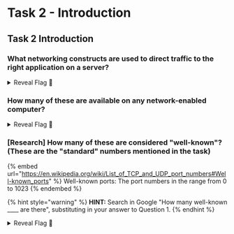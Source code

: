 # Task 2 - Introduction

## Task 2 Introduction

### What networking constructs are used to direct traffic to the right application on a server?

<details>

<summary>Reveal Flag <span data-gb-custom-inline data-tag="emoji" data-code="1f6a9">🚩</span></summary>

:triangular\_flag\_on\_post:`ports`

</details>

### How many of these are available on any network-enabled computer?

<details>

<summary>Reveal Flag <span data-gb-custom-inline data-tag="emoji" data-code="1f6a9">🚩</span></summary>

:triangular\_flag\_on\_post:`65535`

</details>

### **\[Research]** How many of these are considered "well-known"? (These are the "standard" numbers mentioned in the task)

{% embed url="https://en.wikipedia.org/wiki/List_of_TCP_and_UDP_port_numbers#Well-known_ports" %}
Well-known ports: The port numbers in the range from 0 to 1023
{% endembed %}

{% hint style="warning" %}
**HINT:** Search in Google "How many well-known \_\_\_\_ are there", substituting in your answer to Question 1.
{% endhint %}

<details>

<summary>Reveal Flag <span data-gb-custom-inline data-tag="emoji" data-code="1f6a9">🚩</span></summary>

:triangular\_flag\_on\_post:`1024`

</details>

